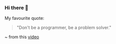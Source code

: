 ### Hi there 👋

My favourite quote:
> "Don't be a programmer, be a problem solver."  

~ from this [video](https://youtu.be/EiKK04Ht8QI)

<!--
**mandychew/mandychew** is a ✨ _special_ ✨ repository because its `README.md` (this file) appears on your GitHub profile.

Here are some ideas to get you started:

- 🔭 I’m currently working on ...
- 🌱 I’m currently learning ...
- 👯 I’m looking to collaborate on ...
- 🤔 I’m looking for help with ...
- 💬 Ask me about ...
- 📫 How to reach me: ...
- 😄 Pronouns: ...
- ⚡ Fun fact: ...
-->
